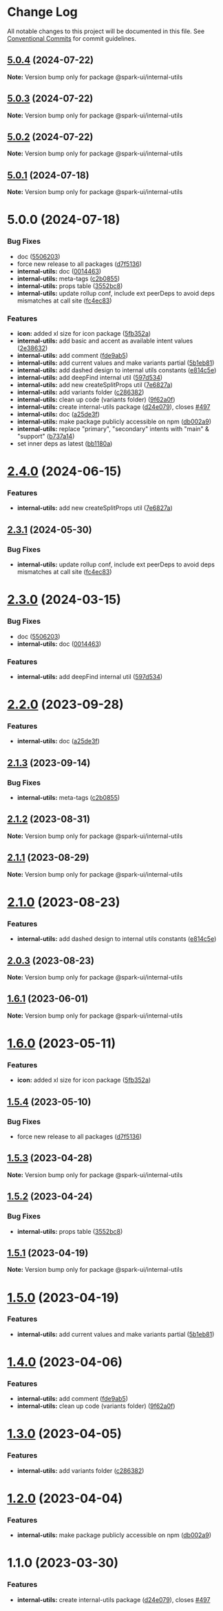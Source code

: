 # Change Log

All notable changes to this project will be documented in this file.
See [Conventional Commits](https://conventionalcommits.org) for commit guidelines.

## [5.0.4](https://github.com/adevinta/spark/compare/v5.0.3...v5.0.4) (2024-07-22)

**Note:** Version bump only for package @spark-ui/internal-utils

## [5.0.3](https://github.com/adevinta/spark/compare/v5.0.2...v5.0.3) (2024-07-22)

**Note:** Version bump only for package @spark-ui/internal-utils

## [5.0.2](https://github.com/adevinta/spark/compare/v5.0.1...v5.0.2) (2024-07-22)

**Note:** Version bump only for package @spark-ui/internal-utils

## [5.0.1](https://github.com/adevinta/spark/compare/v5.0.0...v5.0.1) (2024-07-18)

**Note:** Version bump only for package @spark-ui/internal-utils

# 5.0.0 (2024-07-18)

### Bug Fixes

- doc ([5506203](https://github.com/adevinta/spark/commit/55062039dc67c3532be42a4661540052094163d9))
- force new release to all packages ([d7f5136](https://github.com/adevinta/spark/commit/d7f513698cf48dd9c102fafaeb336096818c6b2b))
- **internal-utils:** doc ([0014463](https://github.com/adevinta/spark/commit/00144635922cfc8a082a137070a758261e9fa162))
- **internal-utils:** meta-tags ([c2b0855](https://github.com/adevinta/spark/commit/c2b08556bf583af152c1b59faeb15bb0252ed896))
- **internal-utils:** props table ([3552bc8](https://github.com/adevinta/spark/commit/3552bc8ec8b7012a2cbdb74317f9fb531e43f585))
- **internal-utils:** update rollup conf, include ext peerDeps to avoid deps mismatches at call site ([fc4ec83](https://github.com/adevinta/spark/commit/fc4ec8360965735e148316304e1e2cf3c769d2b3))

### Features

- **icon:** added xl size for icon package ([5fb352a](https://github.com/adevinta/spark/commit/5fb352aae839a4d9e0c642624fcf05126d4ac7e5))
- **internal-utils:** add basic and accent as available intent values ([2e38632](https://github.com/adevinta/spark/commit/2e3863247c8a6eedd723ad30af623a7d1a8c2f7a))
- **internal-utils:** add comment ([fde9ab5](https://github.com/adevinta/spark/commit/fde9ab550895a0d362aaf7edb3975bf89560f965))
- **internal-utils:** add current values and make variants partial ([5b1eb81](https://github.com/adevinta/spark/commit/5b1eb817fcbf1f05143e919fb4d37864828c257c))
- **internal-utils:** add dashed design to internal utils constants ([e814c5e](https://github.com/adevinta/spark/commit/e814c5e142dd51285e05a88783b135153f03e78d))
- **internal-utils:** add deepFind internal util ([597d534](https://github.com/adevinta/spark/commit/597d53412aeac6fcb5cdf890ba6c1f86e4f540c9))
- **internal-utils:** add new createSplitProps util ([7e6827a](https://github.com/adevinta/spark/commit/7e6827a7ee556edb1288b38a7eb1a6bd033b9816))
- **internal-utils:** add variants folder ([c286382](https://github.com/adevinta/spark/commit/c28638297833ce50db909e1d43bdfd94bdb92ab8))
- **internal-utils:** clean up code (variants folder) ([9f62a0f](https://github.com/adevinta/spark/commit/9f62a0f876d37c4962704c107eb0567bef2eeb1c))
- **internal-utils:** create internal-utils package ([d24e079](https://github.com/adevinta/spark/commit/d24e0799908f3342ac745b4ae10a6452cbccb914)), closes [#497](https://github.com/adevinta/spark/issues/497)
- **internal-utils:** doc ([a25de3f](https://github.com/adevinta/spark/commit/a25de3ffcb2c83eef835cd42e9811a5f17f88cd6))
- **internal-utils:** make package publicly accessible on npm ([db002a9](https://github.com/adevinta/spark/commit/db002a9a779f36fd0cdb21117f2c9f9ef66c3c25))
- **internal-utils:** replace "primary", "secondary" intents with "main" & "support" ([b737a14](https://github.com/adevinta/spark/commit/b737a143c595e033a3b52b0f1b9a1eac496bf6bd))
- set inner deps as latest ([bb1180a](https://github.com/adevinta/spark/commit/bb1180abc8a112b12a65108e53df5f3a6481659f))

# [2.4.0](https://github.com/adevinta/spark/compare/@spark-ui/internal-utils@2.3.1...@spark-ui/internal-utils@2.4.0) (2024-06-15)

### Features

- **internal-utils:** add new createSplitProps util ([7e6827a](https://github.com/adevinta/spark/commit/7e6827a7ee556edb1288b38a7eb1a6bd033b9816))

## [2.3.1](https://github.com/adevinta/spark/compare/@spark-ui/internal-utils@2.3.0...@spark-ui/internal-utils@2.3.1) (2024-05-30)

### Bug Fixes

- **internal-utils:** update rollup conf, include ext peerDeps to avoid deps mismatches at call site ([fc4ec83](https://github.com/adevinta/spark/commit/fc4ec8360965735e148316304e1e2cf3c769d2b3))

# [2.3.0](https://github.com/adevinta/spark/compare/@spark-ui/internal-utils@2.2.0...@spark-ui/internal-utils@2.3.0) (2024-03-15)

### Bug Fixes

- doc ([5506203](https://github.com/adevinta/spark/commit/55062039dc67c3532be42a4661540052094163d9))
- **internal-utils:** doc ([0014463](https://github.com/adevinta/spark/commit/00144635922cfc8a082a137070a758261e9fa162))

### Features

- **internal-utils:** add deepFind internal util ([597d534](https://github.com/adevinta/spark/commit/597d53412aeac6fcb5cdf890ba6c1f86e4f540c9))

# [2.2.0](https://github.com/adevinta/spark/compare/@spark-ui/internal-utils@2.1.3...@spark-ui/internal-utils@2.2.0) (2023-09-28)

### Features

- **internal-utils:** doc ([a25de3f](https://github.com/adevinta/spark/commit/a25de3ffcb2c83eef835cd42e9811a5f17f88cd6))

## [2.1.3](https://github.com/adevinta/spark/compare/@spark-ui/internal-utils@2.1.2...@spark-ui/internal-utils@2.1.3) (2023-09-14)

### Bug Fixes

- **internal-utils:** meta-tags ([c2b0855](https://github.com/adevinta/spark/commit/c2b08556bf583af152c1b59faeb15bb0252ed896))

## [2.1.2](https://github.com/adevinta/spark/compare/@spark-ui/internal-utils@2.1.1...@spark-ui/internal-utils@2.1.2) (2023-08-31)

**Note:** Version bump only for package @spark-ui/internal-utils

## [2.1.1](https://github.com/adevinta/spark/compare/@spark-ui/internal-utils@2.1.0...@spark-ui/internal-utils@2.1.1) (2023-08-29)

**Note:** Version bump only for package @spark-ui/internal-utils

# [2.1.0](https://github.com/adevinta/spark/compare/@spark-ui/internal-utils@2.0.3...@spark-ui/internal-utils@2.1.0) (2023-08-23)

### Features

- **internal-utils:** add dashed design to internal utils constants ([e814c5e](https://github.com/adevinta/spark/commit/e814c5e142dd51285e05a88783b135153f03e78d))

## [2.0.3](https://github.com/adevinta/spark/compare/@spark-ui/internal-utils@2.0.2...@spark-ui/internal-utils@2.0.3) (2023-08-23)

**Note:** Version bump only for package @spark-ui/internal-utils

## [1.6.1](https://github.com/adevinta/spark/compare/@spark-ui/internal-utils@1.6.0...@spark-ui/internal-utils@1.6.1) (2023-06-01)

**Note:** Version bump only for package @spark-ui/internal-utils

# [1.6.0](https://github.com/adevinta/spark/compare/@spark-ui/internal-utils@1.5.4...@spark-ui/internal-utils@1.6.0) (2023-05-11)

### Features

- **icon:** added xl size for icon package ([5fb352a](https://github.com/adevinta/spark/commit/5fb352aae839a4d9e0c642624fcf05126d4ac7e5))

## [1.5.4](https://github.com/adevinta/spark/compare/@spark-ui/internal-utils@1.5.3...@spark-ui/internal-utils@1.5.4) (2023-05-10)

### Bug Fixes

- force new release to all packages ([d7f5136](https://github.com/adevinta/spark/commit/d7f513698cf48dd9c102fafaeb336096818c6b2b))

## [1.5.3](https://github.com/adevinta/spark/compare/@spark-ui/internal-utils@1.5.2...@spark-ui/internal-utils@1.5.3) (2023-04-28)

**Note:** Version bump only for package @spark-ui/internal-utils

## [1.5.2](https://github.com/adevinta/spark/compare/@spark-ui/internal-utils@1.5.1...@spark-ui/internal-utils@1.5.2) (2023-04-24)

### Bug Fixes

- **internal-utils:** props table ([3552bc8](https://github.com/adevinta/spark/commit/3552bc8ec8b7012a2cbdb74317f9fb531e43f585))

## [1.5.1](https://github.com/adevinta/spark/compare/@spark-ui/internal-utils@1.5.0...@spark-ui/internal-utils@1.5.1) (2023-04-19)

**Note:** Version bump only for package @spark-ui/internal-utils

# [1.5.0](https://github.com/adevinta/spark/compare/@spark-ui/internal-utils@1.4.0...@spark-ui/internal-utils@1.5.0) (2023-04-19)

### Features

- **internal-utils:** add current values and make variants partial ([5b1eb81](https://github.com/adevinta/spark/commit/5b1eb817fcbf1f05143e919fb4d37864828c257c))

# [1.4.0](https://github.com/adevinta/spark/compare/@spark-ui/internal-utils@1.3.0...@spark-ui/internal-utils@1.4.0) (2023-04-06)

### Features

- **internal-utils:** add comment ([fde9ab5](https://github.com/adevinta/spark/commit/fde9ab550895a0d362aaf7edb3975bf89560f965))
- **internal-utils:** clean up code (variants folder) ([9f62a0f](https://github.com/adevinta/spark/commit/9f62a0f876d37c4962704c107eb0567bef2eeb1c))

# [1.3.0](https://github.com/adevinta/spark/compare/@spark-ui/internal-utils@1.2.0...@spark-ui/internal-utils@1.3.0) (2023-04-05)

### Features

- **internal-utils:** add variants folder ([c286382](https://github.com/adevinta/spark/commit/c28638297833ce50db909e1d43bdfd94bdb92ab8))

# [1.2.0](https://github.com/adevinta/spark/compare/@spark-ui/internal-utils@1.1.0...@spark-ui/internal-utils@1.2.0) (2023-04-04)

### Features

- **internal-utils:** make package publicly accessible on npm ([db002a9](https://github.com/adevinta/spark/commit/db002a9a779f36fd0cdb21117f2c9f9ef66c3c25))

# 1.1.0 (2023-03-30)

### Features

- **internal-utils:** create internal-utils package ([d24e079](https://github.com/adevinta/spark/commit/d24e0799908f3342ac745b4ae10a6452cbccb914)), closes [#497](https://github.com/adevinta/spark/issues/497)
